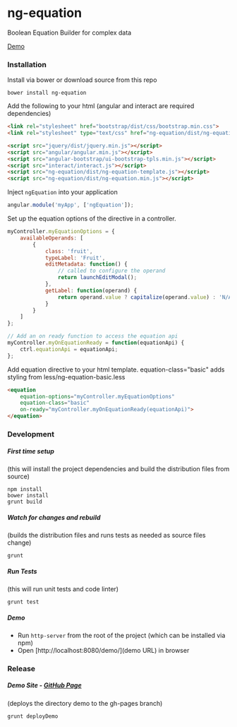 ng-equation
===========

Boolean Equation Builder for complex data

[Demo](https://miller-time.github.io/ng-equation/)


### Installation

Install via bower or download source from this repo

```
bower install ng-equation
```

Add the following to your html (angular and interact are required dependencies)

```html
<link rel="stylesheet" href="bootstrap/dist/css/bootstrap.min.css">
<link rel="stylesheet" type="text/css" href="ng-equation/dist/ng-equation.css">

<script src="jquery/dist/jquery.min.js"></script>
<script src="angular/angular.min.js"></script>
<script src="angular-bootstrap/ui-bootstrap-tpls.min.js"></script>
<script src="interact/interact.js"></script>
<script src="ng-equation/dist/ng-equation-template.js"></script>
<script src="ng-equation/dist/ng-equation.min.js"></script>
```

Inject `ngEquation` into your application

```javascript
angular.module('myApp', ['ngEquation']);
```

Set up the equation options of the directive in a controller.

```javascript
myController.myEquationOptions = {
    availableOperands: [
        {
            class: 'fruit',
            typeLabel: 'Fruit',
            editMetadata: function() {
                // called to configure the operand
                return launchEditModal();
            },
            getLabel: function(operand) {
                return operand.value ? capitalize(operand.value) : 'N/A';
            }
        }
    ]
};

// Add an on ready function to access the equation api
myController.myOnEquationReady = function(equationApi) {
    ctrl.equationApi = equationApi;
};
```

Add equation directive to your html template.  equation-class="basic" adds styling from less/ng-equation-basic.less

```html
<equation
    equation-options="myController.myEquationOptions"
    equation-class="basic"
    on-ready="myController.myOnEquationReady(equationApi)">
</equation>
```

### Development

##### First time setup

(this will install the project dependencies and build the distribution files from source)

```
npm install
bower install
grunt build
```

##### Watch for changes and rebuild

(builds the distribution files and runs tests as needed as source files change)

```
grunt
```

##### Run Tests

(this will run unit tests and code linter)

```
grunt test
```

##### Demo

 * Run `http-server` from the root of the project (which can be installed via npm)
 * Open [http://localhost:8080/demo/](demo URL) in browser

### Release


##### Demo Site - [GitHub Page](https://miller-time.github.io/ng-equation/)

(deploys the directory demo to the gh-pages branch)

```
grunt deployDemo
```
